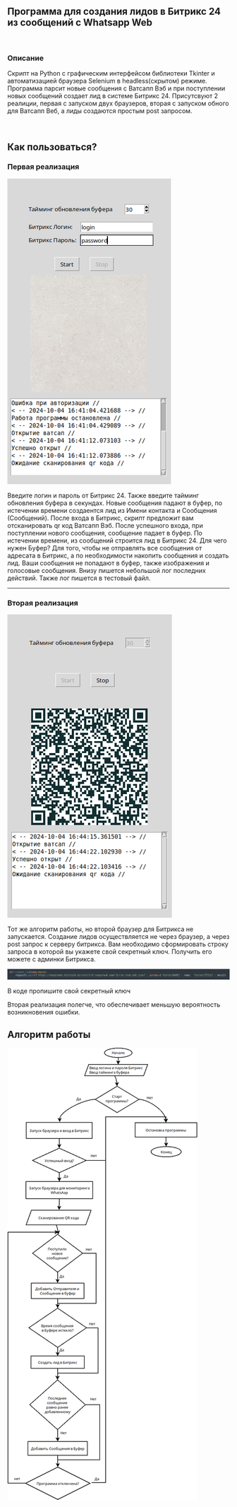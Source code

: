 <h2>Программа для создания лидов в Битрикс 24 из сообщений с Whatsapp Web</h2>
<br/>
<h3>Описание</h3>
<p>Скрипт на Python с графическим интерфейсом библиотеки Tkinter и автоматизацией браузера Selenium в headless(скрытом) режиме. Программа парсит новые сообщения с Ватсапп Вэб и при поступлении новых сообщений создает лид в системе Битрикс 24. Присутсвуют 2 реалиции, первая с запуском двух браузеров, вторая с запуском обного для Ватсапп Веб, а лиды создаются простым post запросом.<p>
<br/>
<h2>Как пользоваться?</h2>
<h3>Первая реализация</h3>
<p><img src="./img/v1.png"></p>
<p>Введите логин и пароль от Битрикс 24. Также введите тайминг обновления буфера в секундах. Новые сообщения падают в буфер, по истечении времени создаентся лид из Имени контакта и Сообщения (Сообщений). После входа в Битрикс, скрипт предложит вам  отсканировать qr код Ватсапп Вэб. После успешного входа, при поступлении нового сообщения, сообщение падает в буфер. По истечении времени, из сообщений строится лид в Битрикс 24. Для чего нужен Буфер? Для того, чтобы не отправлять все сообщения от адресата в Битрикс, а по необходимости накопить сообщения и создать лид. Ваши сообщения не попадают в буфер, также изображения и голосовые сообщения. Внизу пишется небольшой лог последних действий. Также лог пишется в тестовый файл.</p>
<hr/>
<h3>Вторая реализация</h3>
<p><img src="./img/v2.png"/></p>
<p>Тот же алгоритм работы, но второй браузер для Битрикса не запускается. Создание лидов осуществляется не через браузер, а через post запрос к серверу битрикса. Вам необходимо сформировать строку запроса в которой вы укажете свой секретный ключ. Получить его можете с админки Битрикса.</p>
<p><img src="./img/req.png"/></p>
<p>В коде пропишите свой секретный ключ</p>
<p>Вторая реализация полегче, что обеспечивает меньшую вероятность возникновения ошибки.</p>
<h2>Алгоритм работы</h2>
<p><img src="./img/Диаграмма1.png"/></p>
